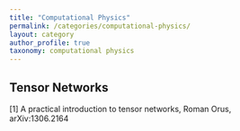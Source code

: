 ```yaml
---
title: "Computational Physics"
permalink: /categories/computational-physics/
layout: category
author_profile: true
taxonomy: computational physics
---
```


## Tensor Networks
[1] A practical introduction to tensor networks, Roman Orus, arXiv:1306.2164
